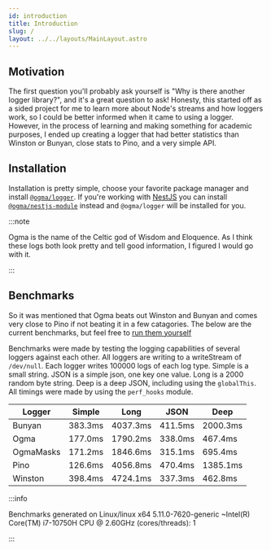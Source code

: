 ```yaml
---
id: introduction
title: Introduction
slug: /
layout: ../../layouts/MainLayout.astro
---
```


## Motivation

The first question you'll probably ask yourself is "Why is there another logger library?", and it's a great question to ask! Honesty, this started off as a sided project for me to learn more about Node's streams and how loggers work, so I could be better informed when it came to using a logger. However, in the process of learning and making something for academic purposes, I ended up creating a logger that had better statistics than Winston or Bunyan, close stats to Pino, and a very simple API.

## Installation

Installation is pretty simple, choose your favorite package manager and install [`@ogma/logger`](/en/logger). If you're working with [NestJS](https://docs.nestjs.com) you can install [`@ogma/nestjs-module`](/en/nestjs/module) instead and `@ogma/logger` will be installed for you.

:::note

Ogma is the name of the Celtic god of Wisdom and Eloquence. As I think these logs both look pretty and tell good information, I figured I would go with it.

:::

## Benchmarks

So it was mentioned that Ogma beats out Winston and Bunyan and comes very close to Pino if not beating it in a few catagories. The below are the current benchmarks, but feel free to [run them yourself](https://github.com/jmcdo29/ogma)

Benchmarks were made by testing the logging capabilities of several loggers against each other. All loggers are writing to a writeStream of `/dev/null`. Each logger writes 100000 logs of each log type. Simple is a small string. JSON is a simple json, one key one value. Long is a 2000 random byte string. Deep is a deep JSON, including using the `globalThis`. All timings were made by using the `perf_hooks` module.

| Logger    | Simple  | Long     | JSON    | Deep     |
| --------- | ------- | -------- | ------- | -------- |
| Bunyan    | 383.3ms | 4037.3ms | 411.5ms | 2000.3ms |
| Ogma      | 177.0ms | 1790.2ms | 338.0ms | 467.4ms  |
| OgmaMasks | 171.2ms | 1846.6ms | 315.1ms | 695.4ms  |
| Pino      | 126.6ms | 4056.8ms | 470.4ms | 1385.1ms |
| Winston   | 398.4ms | 4724.1ms | 337.3ms | 462.8ms  |

:::info

Benchmarks generated on Linux/linux x64 5.11.0-7620-generic ~Intel(R) Core(TM) i7-10750H CPU @ 2.60GHz (cores/threads): 1

:::
